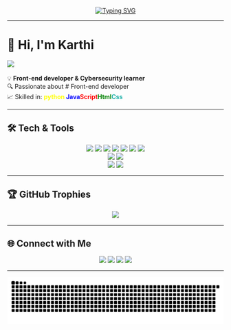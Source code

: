 <!-- Typing SVG -->
<p align="center">
  <a href="https://git.io/typing-svg">
    <img src="https://readme-typing-svg.demolab.com?font=Fira+Code&pause=1200&color=00FF7F&center=true&vCenter=true&width=700&height=45&lines=Frontend+Developer;Junior+Black+Hat+Learner;Hustler+on+the+journey+to+Grow;Always+Learning+New+Tech" alt="Typing SVG" />
  </a>
</p>

---

# 👋 Hi, I'm **Karthi**
<img src="https://media.giphy.com/media/hvRJCLFzcasrR4ia7z/giphy.gif" width="28px"/>

💡 **Front-end developer & Cybersecurity learner**  
🔍 Passionate about # Front-end developer<br>
📈 Skilled in:  <b style="color: yellow;">python </b><b style="color: blue;">Java<b style="color: red;">Script</b></b><b style="color: green;">Html</b><b style="color:lightseagreen ;">Css</b> 

---

## 🛠️ Tech & Tools
<p align="center">
<img src="https://img.shields.io/badge/PowerPoint-87CEEB?style=for-the-badge&logo=microsoft-powerpoint&logoColor=000000"/>
  <img src="https://img.shields.io/badge/SQL-336791?style=for-the-badge&logo=postgresql&logoColor=white"/>
  <img src="https://img.shields.io/badge/Python-3776AB?style=for-the-badge&logo=python&logoColor=white"/>
 <img src="https://img.shields.io/badge/CSS-FFD700?style=for-the-badge&logo=css3&logoColor=black"/>
  <img src="https://img.shields.io/badge/Excel-217346?style=for-the-badge&logo=microsoft-excel&logoColor=white"/>
  <img src="https://img.shields.io/badge/Numpy-013243?style=for-the-badge&logo=numpy&logoColor=white"/>
<img src="https://img.shields.io/badge/Bootstrap-000000?style=for-the-badge&logo=bootstrap&logoColor=white"/>


  <br/>
  <img src="https://img.shields.io/badge/Linux-FCC624?style=for-the-badge&logo=linux&logoColor=000000"/>
  <img src="https://img.shields.io/badge/Kali_Linux-557C94?style=for-the-badge&logo=kali-linux&logoColor=white"/>
  <br/>
  <img src="https://img.shields.io/badge/Git-F05032?style=for-the-badge&logo=git&logoColor=white"/>
  <img src="https://img.shields.io/badge/PyCharm-000000?style=for-the-badge&logo=pycharm&logoColor=green"/>
</p>

---

## 🏆 GitHub Trophies
<p align="center">
  <img src="https://github-profile-trophy.vercel.app/?username=whitehatboy005&theme=radical&no-frame=true&no-bg=true&margin-w=8"/>
</p>

---

## 🌐 Connect with Me
<p align="center">
  <a href="mailto:karthi005@proton.me"><img src="https://img.shields.io/badge/ProtonMail-8B89CC?style=for-the-badge&logo=protonmail&logoColor=white"/></a>
  <a href="mailto:karthi05@gmail.com"><img src="https://img.shields.io/badge/Gmail-D14836?style=for-the-badge&logo=gmail&logoColor=white"/></a>
  <a href="https://www.linkedin.com/in/karthi005"><img src="https://img.shields.io/badge/LinkedIn-0077B5?style=for-the-badge&logo=linkedin&logoColor=white"/></a>
  <a href="https://www.instagram.com/black_hat_boy_005?igsh=eGRqcjhydnEwa3Jl"><img src="https://img.shields.io/badge/Instagram-E4405F?style=for-the-badge&logo=instagram&logoColor=white"/></a>
</p>

---

<!-- Snake Contribution Graph -->
<p align="center">
  <img src="https://github.com/whitehatboy005/whitehatboy005/blob/output/github-snake-dark.svg"/>
</p>
